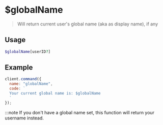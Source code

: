
# $globalName

> Will return current user's global name (aka as display name), if any

## Usage

```php
$globalName[userID?]
```

## Example

```js
client.command({
  name: "globalName",
  code: `
  Your current global name is: $globalName
  `
});
```

:::note
If you don't have a global name set, this function will return your username instead.
